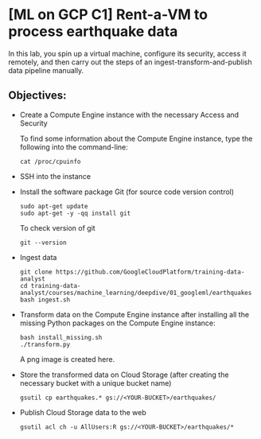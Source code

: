 # [ML on GCP C1] Rent-a-VM to process earthquake data
In this lab, you spin up a virtual machine, configure its security, access it remotely, and then carry out the steps of an ingest-transform-and-publish data pipeline manually.

## Objectives:
* Create a Compute Engine instance with the necessary Access and Security
  
  To find some information about the Compute Engine instance, type the following into the command-line:

  ```
  cat /proc/cpuinfo
  ```

* SSH into the instance
* Install the software package Git (for source code version control)
  ```
  sudo apt-get update
  sudo apt-get -y -qq install git
  ```
  To check version of git

  ```
  git --version
  ```

* Ingest data

  ```
  git clone https://github.com/GoogleCloudPlatform/training-data-analyst
  cd training-data-analyst/courses/machine_learning/deepdive/01_googleml/earthquakes
  bash ingest.sh
  ```

* Transform data on the Compute Engine instance after installing all the missing Python packages on the Compute Engine instance:

  ```
  bash install_missing.sh
  ./transform.py
  ```
  
  A png image is created here.

* Store the transformed data on Cloud Storage (after creating the necessary bucket with a unique bucket name)

  ```
  gsutil cp earthquakes.* gs://<YOUR-BUCKET>/earthquakes/
  ```

* Publish Cloud Storage data to the web

  ```
  gsutil acl ch -u AllUsers:R gs://<YOUR-BUCKET>/earthquakes/*
  ```
